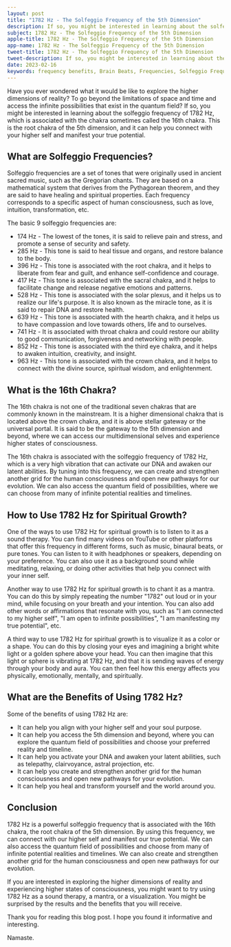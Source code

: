 ```yaml
---
layout: post
title: "1782 Hz - The Solfeggio Frequency of the 5th Dimension"
description: If so, you might be interested in learning about the solfeggio frequency of 1782 Hz, which is associated with the chakra sometimes called the 16th chakra.
subject: 1782 Hz - The Solfeggio Frequency of the 5th Dimension
apple-title: 1782 Hz - The Solfeggio Frequency of the 5th Dimension
app-name: 1782 Hz - The Solfeggio Frequency of the 5th Dimension
tweet-title: 1782 Hz - The Solfeggio Frequency of the 5th Dimension
tweet-description: If so, you might be interested in learning about the solfeggio frequency of 1782 Hz, which is associated with the chakra sometimes called the 16th chakra.
date: 2023-02-16
keywords: frequency benefits, Brain Beats, Frequencies, Solfeggio Frequency, 16th chakra, 1782 Hz, Brain wave entrainment, sound therapy
---
```



Have you ever wondered what it would be like to explore the higher dimensions of reality? To go beyond the limitations of space and time and access the infinite possibilities that exist in the quantum field? If so, you might be interested in learning about the solfeggio frequency of 1782 Hz, which is associated with the chakra sometimes called the 16th chakra. This is the root chakra of the 5th dimension, and it can help you connect with your higher self and manifest your true potential.

## What are Solfeggio Frequencies?

Solfeggio frequencies are a set of tones that were originally used in ancient sacred music, such as the Gregorian chants. They are based on a mathematical system that derives from the Pythagorean theorem, and they are said to have healing and spiritual properties. Each frequency corresponds to a specific aspect of human consciousness, such as love, intuition, transformation, etc.

The basic 9 solfeggio frequencies are:

- 174 Hz - The lowest of the tones, it is said to relieve pain and stress, and promote a sense of security and safety.
- 285 Hz - This tone is said to heal tissue and organs, and restore balance to the body.
- 396 Hz - This tone is associated with the root chakra, and it helps to liberate from fear and guilt, and enhance self-confidence and courage.
- 417 Hz - This tone is associated with the sacral chakra, and it helps to facilitate change and release negative emotions and patterns.
- 528 Hz - This tone is associated with the solar plexus, and it helps us to realize our life's purpose. It is also known as the miracle tone, as it is said to repair DNA and restore health.
- 639 Hz - This tone is associated with the hearth chakra, and it helps us to have compassion and love towards others, life and to ourselves.
- 741 Hz - It is associated with throat chakra and could restore our ability to good communication, forgiveness and networking with people.
- 852 Hz - This tone is associated with the third eye chakra, and it helps to awaken intuition, creativity, and insight. 
- 963 Hz - This tone is associated with the crown chakra, and it helps to connect with the divine source, spiritual wisdom, and enlightenment.

## What is the 16th Chakra?

The 16th chakra is not one of the traditional seven chakras that are commonly known in the mainstream. It is a higher dimensional chakra that is located above the crown chakra, and it is above stellar gateway or the universal portal. It is said to be the gateway to the 5th dimension and beyond, where we can access our multidimensional selves and experience higher states of consciousness.

The 16th chakra is associated with the solfeggio frequency of 1782 Hz, which is a very high vibration that can activate our DNA and awaken our latent abilities. By tuning into this frequency, we can create and strengthen another grid for the human consciousness and open new pathways for our evolution. We can also access the quantum field of possibilities, where we can choose from many of infinite potential realities and timelines.

## How to Use 1782 Hz for Spiritual Growth?

One of the ways to use 1782 Hz for spiritual growth is to listen to it as a sound therapy. You can find many videos on YouTube or other platforms that offer this frequency in different forms, such as music, binaural beats, or pure tones. You can listen to it with headphones or speakers, depending on your preference. You can also use it as a background sound while meditating, relaxing, or doing other activities that help you connect with your inner self.

Another way to use 1782 Hz for spiritual growth is to chant it as a mantra. You can do this by simply repeating the number "1782" out loud or in your mind, while focusing on your breath and your intention. You can also add other words or affirmations that resonate with you, such as "I am connected to my higher self", "I am open to infinite possibilities", "I am manifesting my true potential", etc.

A third way to use 1782 Hz for spiritual growth is to visualize it as a color or a shape. You can do this by closing your eyes and imagining a bright white light or a golden sphere above your head. You can then imagine that this light or sphere is vibrating at 1782 Hz, and that it is sending waves of energy through your body and aura. You can then feel how this energy affects you physically, emotionally, mentally, and spiritually.

## What are the Benefits of Using 1782 Hz?

Some of the benefits of using 1782 Hz are:

- It can help you align with your higher self and your soul purpose.
- It can help you access the 5th dimension and beyond, where you can explore the quantum field of possibilities and choose your preferred reality and timeline.
- It can help you activate your DNA and awaken your latent abilities, such as telepathy, clairvoyance, astral projection, etc.
- It can help you create and strengthen another grid for the human consciousness and open new pathways for your evolution.
- It can help you heal and transform yourself and the world around you.

## Conclusion

1782 Hz is a powerful solfeggio frequency that is associated with the 16th chakra, the root chakra of the 5th dimension. By using this frequency, we can connect with our higher self and manifest our true potential. We can also access the quantum field of possibilities and choose from many of infinite potential realities and timelines. We can also create and strengthen another grid for the human consciousness and open new pathways for our evolution.

If you are interested in exploring the higher dimensions of reality and experiencing higher states of consciousness, you might want to try using 1782 Hz as a sound therapy, a mantra, or a visualization. You might be surprised by the results and the benefits that you will receive.

Thank you for reading this blog post. I hope you found it informative and interesting.

Namaste.
